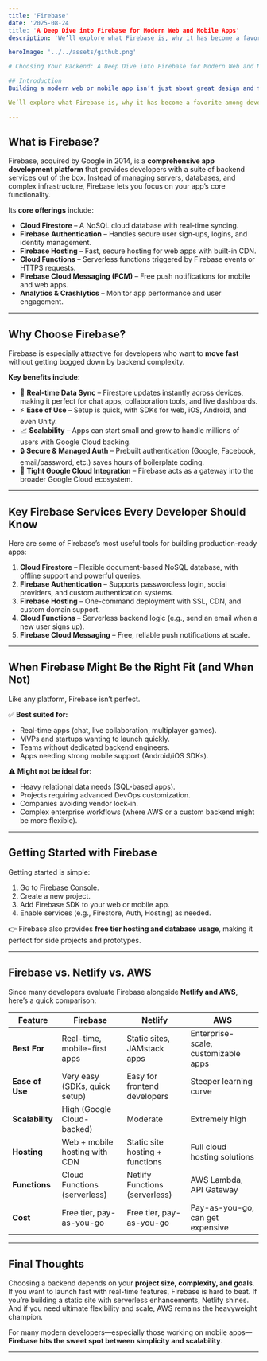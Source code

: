 ```yaml
---
title: 'Firebase'
date: '2025-08-24
title: 'A Deep Dive into Firebase for Modern Web and Mobile Apps'
description: 'We’ll explore what Firebase is, why it has become a favorite among developers, and when it’s the right (or wrong) choice compared to alternatives like AWS or Netlify.'

heroImage: '../../assets/github.png'

# Choosing Your Backend: A Deep Dive into Firebase for Modern Web and Mobile Apps

## Introduction  
Building a modern web or mobile app isn’t just about great design and front-end functionality—it also depends heavily on the **backend** you choose. Developers today have an array of options: **Firebase, Netlify, AWS**, and many others. Each platform brings unique strengths, but in this article we’ll zoom in on **Firebase**, Google’s popular backend-as-a-service (BaaS) platform.  

We’ll explore what Firebase is, why it has become a favorite among developers, and when it’s the right (or wrong) choice compared to alternatives like AWS or Netlify.  

---
```


## What is Firebase?  
Firebase, acquired by Google in 2014, is a **comprehensive app development platform** that provides developers with a suite of backend services out of the box. Instead of managing servers, databases, and complex infrastructure, Firebase lets you focus on your app’s core functionality.  

Its **core offerings** include:  
- **Cloud Firestore** – A NoSQL cloud database with real-time syncing.  
- **Firebase Authentication** – Handles secure user sign-ups, logins, and identity management.  
- **Firebase Hosting** – Fast, secure hosting for web apps with built-in CDN.  
- **Cloud Functions** – Serverless functions triggered by Firebase events or HTTPS requests.  
- **Firebase Cloud Messaging (FCM)** – Free push notifications for mobile and web apps.  
- **Analytics & Crashlytics** – Monitor app performance and user engagement.  

---

## Why Choose Firebase?  
Firebase is especially attractive for developers who want to **move fast** without getting bogged down by backend complexity.  

**Key benefits include:**  
- 🔄 **Real-time Data Sync** – Firestore updates instantly across devices, making it perfect for chat apps, collaboration tools, and live dashboards.  
- ⚡ **Ease of Use** – Setup is quick, with SDKs for web, iOS, Android, and even Unity.  
- 📈 **Scalability** – Apps can start small and grow to handle millions of users with Google Cloud backing.  
- 🔒 **Secure & Managed Auth** – Prebuilt authentication (Google, Facebook, email/password, etc.) saves hours of boilerplate coding.  
- 🤝 **Tight Google Cloud Integration** – Firebase acts as a gateway into the broader Google Cloud ecosystem.  

---

## Key Firebase Services Every Developer Should Know  
Here are some of Firebase’s most useful tools for building production-ready apps:  

1. **Cloud Firestore** – Flexible document-based NoSQL database, with offline support and powerful queries.  
2. **Firebase Authentication** – Supports passwordless login, social providers, and custom authentication systems.  
3. **Firebase Hosting** – One-command deployment with SSL, CDN, and custom domain support.  
4. **Cloud Functions** – Serverless backend logic (e.g., send an email when a new user signs up).  
5. **Firebase Cloud Messaging** – Free, reliable push notifications at scale.  

---

## When Firebase Might Be the Right Fit (and When Not)  
Like any platform, Firebase isn’t perfect.  

✅ **Best suited for:**  
- Real-time apps (chat, live collaboration, multiplayer games).  
- MVPs and startups wanting to launch quickly.  
- Teams without dedicated backend engineers.  
- Apps needing strong mobile support (Android/iOS SDKs).  

⚠️ **Might not be ideal for:**  
- Heavy relational data needs (SQL-based apps).  
- Projects requiring advanced DevOps customization.  
- Companies avoiding vendor lock-in.  
- Complex enterprise workflows (where AWS or a custom backend might be more flexible).  

---

## Getting Started with Firebase  
Getting started is simple:  
1. Go to [Firebase Console](https://firebase.google.com/).  
2. Create a new project.  
3. Add Firebase SDK to your web or mobile app.  
4. Enable services (e.g., Firestore, Auth, Hosting) as needed.  

👉 Firebase also provides **free tier hosting and database usage**, making it perfect for side projects and prototypes.  

---

## Firebase vs. Netlify vs. AWS  
Since many developers evaluate Firebase alongside **Netlify and AWS**, here’s a quick comparison:  

| Feature              | Firebase                                | Netlify                          | AWS                                |
|----------------------|-----------------------------------------|----------------------------------|------------------------------------|
| **Best For**         | Real-time, mobile-first apps            | Static sites, JAMstack apps      | Enterprise-scale, customizable apps|
| **Ease of Use**      | Very easy (SDKs, quick setup)           | Easy for frontend developers     | Steeper learning curve             |
| **Scalability**      | High (Google Cloud-backed)              | Moderate                         | Extremely high                     |
| **Hosting**          | Web + mobile hosting with CDN           | Static site hosting + functions  | Full cloud hosting solutions       |
| **Functions**        | Cloud Functions (serverless)            | Netlify Functions (serverless)   | AWS Lambda, API Gateway            |
| **Cost**             | Free tier, pay-as-you-go                | Free tier, pay-as-you-go         | Pay-as-you-go, can get expensive   |

---

## Final Thoughts  
Choosing a backend depends on your **project size, complexity, and goals**. If you want to launch fast with real-time features, Firebase is hard to beat. If you’re building a static site with serverless enhancements, Netlify shines. And if you need ultimate flexibility and scale, AWS remains the heavyweight champion.  

For many modern developers—especially those working on mobile apps—**Firebase hits the sweet spot between simplicity and scalability**.  

---
